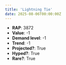 ```yaml
---
title: 'Lightning Tie'
date: 2025-08-06T00:00:00Z
---
```

- **RAP**: 3872
- **Value**: -1
- **Demand level**: -1
- **Trend**: -1
- **Projected?**: True
- **Hyped?**: True
- **Rare?**: True
